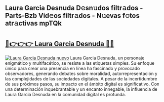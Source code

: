 ## Laura Garcia Desnuda D𝚎sn𝚞dos filtr𝚊dos - Parts-Bzb Vid𝚎os filtr𝚊dos - N𝚞evas f𝚘tos atr𝚊ctivas mpTQk

# <h2><a href="http://mb8zic.tromn.icu/?c=Laura+Garcia+Desnuda">🔗👉👉👉 Laura Garcia Desnuda 🔗🔗</a></h2>

[![Laura Garcia Desnuda nuevo](https://i.imgur.com/pEAQMta.gif)](http://mb8zic.tromn.icu/?c=Laura+Garcia+Desnuda)
Laura Garcia Desnuda, un personaje enigmático y multifacético, se resiste a las etiquetas simples. Su enfoque único para crear una presencia en línea ha fascinado y provocado observadores, generando debates sobre moralidad, autorrepresentación y las complejidades de las sociedades digitales. A pesar de la incertidumbre de sus próximos pasos, su impacto en el ámbito digital es significativo. Con una determinación inquebrantable y un encanto innegable, la influencia de Laura Garcia Desnuda en la comunidad digital es profunda.
